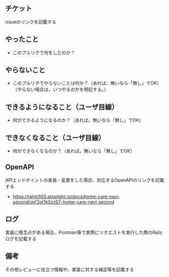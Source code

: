 ## チケット
issueのリンクを記載する

## やったこと
- このプルリクで何をしたのか？

## やらないこと
- このプルリクでやらないことは何か？（あれば。無いなら「無し」でOK）（やらない場合は、いつやるのかを明記する。）

## できるようになること（ユーザ目線）
- 何ができるようになるのか？（あれば。無いなら「無し」でOK）

## できなくなること（ユーザ目線）
- 何ができなくなるのか？（あれば。無いなら「無し」でOK）

## OpenAPI
APIエンドポイントの実装・変更をした場合、対応するOpenAPIのリンクを記載する
- https://rahhi555.stoplight.io/docs/home-care-navi-second/oyf2pt1k0zz67-home-care-navi-second

## ログ
実装に懸念点がある場合、Postman等で実際にリクエストを実行した際のRailsログを記載する


## 備考
その他レビューに役立つ情報や、実装に対する補足等を記載する
